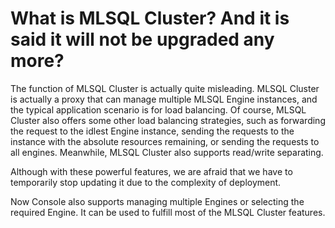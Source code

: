 # What is MLSQL Cluster? And it is said it will not be upgraded any more?
The function of MLSQL Cluster is actually quite misleading. MLSQL Cluster is actually a proxy that can manage multiple MLSQL Engine instances, and the typical application scenario is for load balancing. Of course, MLSQL Cluster also offers some other load balancing strategies, such as forwarding the request to the idlest Engine instance, sending the requests to the instance with the absolute resources remaining, or sending the requests to all engines. Meanwhile, MLSQL Cluster also supports read/write separating. 

Although with these powerful features, we are afraid that we have to temporarily stop updating it due to the complexity of deployment. 

Now Console also supports managing multiple Engines or selecting the required Engine. It can be used to fulfill most of the MLSQL Cluster features. 
